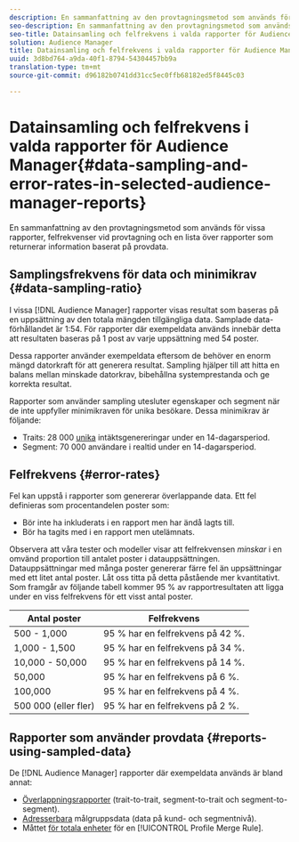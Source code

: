 ```yaml
---
description: En sammanfattning av den provtagningsmetod som används för vissa rapporter, felfrekvenser vid provtagning och en lista över rapporter som returnerar information baserat på provdata.
seo-description: En sammanfattning av den provtagningsmetod som används för vissa rapporter, felfrekvenser vid provtagning och en lista över rapporter som returnerar information baserat på provdata.
seo-title: Datainsamling och felfrekvens i valda rapporter för Audience Manager
solution: Audience Manager
title: Datainsamling och felfrekvens i valda rapporter för Audience Manager
uuid: 3d8bd764-a9da-40f1-8794-54304457bb9a
translation-type: tm+mt
source-git-commit: d96182b0741dd31cc5ec0ffb68182ed5f8445c03

---
```



# Datainsamling och felfrekvens i valda rapporter för Audience Manager{#data-sampling-and-error-rates-in-selected-audience-manager-reports}

En sammanfattning av den provtagningsmetod som används för vissa rapporter, felfrekvenser vid provtagning och en lista över rapporter som returnerar information baserat på provdata.

## Samplingsfrekvens för data och minimikrav {#data-sampling-ratio}

I vissa [!DNL Audience Manager] rapporter visas resultat som baseras på en uppsättning av den totala mängden tillgängliga data. Samplade data-förhållandet är 1:54. För rapporter där exempeldata används innebär detta att resultaten baseras på 1 post av varje uppsättning med 54 poster.

Dessa rapporter använder exempeldata eftersom de behöver en enorm mängd datorkraft för att generera resultat. Sampling hjälper till att hitta en balans mellan minskade datorkrav, bibehållna systemprestanda och ge korrekta resultat.

Rapporter som använder sampling utesluter egenskaper och segment när de inte uppfyller minimikraven för unika besökare. Dessa minimikrav är följande:

* Traits: 28 000 [unika](/help/using/features/traits/trait-qualification-reference.md#unique-trait-realizations) intäktsgenereringar under en 14-dagarsperiod.
* Segment: 70 000 användare i realtid under en 14-dagarsperiod.

## Felfrekvens {#error-rates}

Fel kan uppstå i rapporter som genererar överlappande data. Ett fel definieras som procentandelen poster som:

* Bör inte ha inkluderats i en rapport men har ändå lagts till.
* Bör ha tagits med i en rapport men utelämnats.

Observera att våra tester och modeller visar att felfrekvensen *minskar* i en omvänd proportion till antalet poster i datauppsättningen. Datauppsättningar med många poster genererar färre fel än uppsättningar med ett litet antal poster. Låt oss titta på detta påstående mer kvantitativt. Som framgår av följande tabell kommer 95 % av rapportresultaten att ligga under en viss felfrekvens för ett visst antal poster.

| Antal poster | Felfrekvens |
|--- |--- |
| 500 - 1,000 | 95 % har en felfrekvens på 42 %. |
| 1,000 - 1,500 | 95 % har en felfrekvens på 34 %. |
| 10,000 - 50,000 | 95 % har en felfrekvens på 14 %. |
| 50,000 | 95 % har en felfrekvens på 6 %. |
| 100,000 | 95 % har en felfrekvens på 4 %. |
| 500 000 (eller fler) | 95 % har en felfrekvens på 2 %. |

## Rapporter som använder provdata {#reports-using-sampled-data}

De [!DNL Audience Manager] rapporter där exempeldata används är bland annat:

* [Överlappningsrapporter](../reporting/dynamic-reports/dynamic-reports.md#interactive-and-overlap-reports) (trait-to-trait, segment-to-trait och segment-to-segment).
* [Adresserbara](../features/addressable-audiences.md) målgruppsdata (data på kund- och segmentnivå).
* Måttet [för totala enheter](../features/profile-merge-rules/profile-link-metrics.md#merge-rule-metrics) för en [!UICONTROL Profile Merge Rule].
